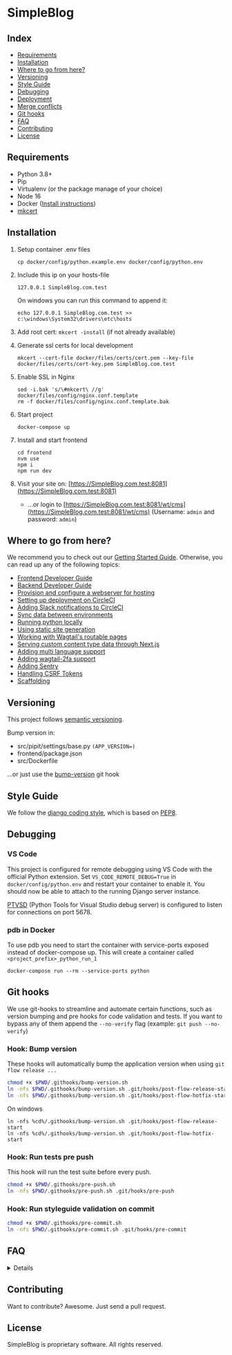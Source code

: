 # SimpleBlog


## Index

- [Requirements](#requirements)
- [Installation](#installation)
- [Where to go from here?](#where-to-get-from-here)
- [Versioning](#versioning)
- [Style Guide](#style-guide)
- [Debugging](#debugging)
- [Deployment](#deployment)
- [Merge conflicts](#merge-conflicts)
- [Git hooks](#git-hooks)
- [FAQ](#faq)
- [Contributing](#contributing)
- [License](#license)


## Requirements

- Python 3.8+
- Pip
- Virtualenv (or the package manage of your choice)
- Node 16
- Docker ([Install instructions](#how-do-i-install-docker-on-macoswindows))
- [mkcert](https://github.com/FiloSottile/mkcert)


## Installation

1. Setup container .env files

    ```
    cp docker/config/python.example.env docker/config/python.env
    ```

2. Include this ip on your hosts-file

    ```
    127.0.0.1 SimpleBlog.com.test
    ```

    On windows you can run this command to append it:

    ```
    echo 127.0.0.1 SimpleBlog.com.test >> c:\windows\System32\drivers\etc\hosts
    ```

3. Add root cert: `mkcert -install` (if not already available)

4. Generate ssl certs for local development
    ```
    mkcert --cert-file docker/files/certs/cert.pem --key-file docker/files/certs/cert-key.pem SimpleBlog.com.test
    ```

5. Enable SSL in Nginx
    ```
    sed -i.bak 's/\#mkcert\ //g' docker/files/config/nginx.conf.template
    rm -f docker/files/config/nginx.conf.template.bak
    ```

6. Start project

    ```
    docker-compose up
    ```

7. Install and start frontend
    ```
    cd frontend
    nvm use
    npm i
    npm run dev
    ```
8. Visit your site on: [https://SimpleBlog.com.test:8081](https://SimpleBlog.com.test:8081)
    - ...or login to [https://SimpleBlog.com.test:8081/wt/cms](https://SimpleBlog.com.test:8081/wt/cms) (Username: `admin` and password: `admin`)


## Where to go from here?

We recommend you to check out our [Getting Started Guide](https://github.com/Frojd/Wagtail-Pipit/blob/main/docs/getting-started-guide.md). Otherwise, you can read up any of the following topics:

- [Frontend Developer Guide](https://github.com/Frojd/Wagtail-Pipit/blob/main/docs/frontend-developer-guide.md)
- [Backend Developer Guide](https://github.com/Frojd/Wagtail-Pipit/blob/main/docs/backend-developer-guide.md)
- [Provision and configure a webserver for hosting](https://github.com/Frojd/Wagtail-Pipit/blob/main/docs/provisioning-servers-for-hosting.md)
- [Setting up deployment on CircleCI](https://github.com/Frojd/Wagtail-Pipit/blob/main/docs/setting-up-deployment-with-circleci.md)
- [Adding Slack notifications to CircleCI](https://github.com/Frojd/Wagtail-Pipit/blob/main/docs/adding-slack-notifications-to-circleci.md)
- [Sync data between environments](https://github.com/Frojd/Wagtail-Pipit/blob/main/docs/sync-data-between-environments.md)
- [Running python locally](https://github.com/Frojd/Wagtail-Pipit/blob/main/docs/running-python-locally.md)
- [Using static site generation](https://github.com/Frojd/Wagtail-Pipit/blob/main/docs/using-static-site-generation.md)
- [Working with Wagtail's routable pages](https://github.com/Frojd/Wagtail-Pipit/blob/main/docs/working-with-wagtails-routable-pages.md)
- [Serving custom content type data through Next.js](https://github.com/Frojd/Wagtail-Pipit/blob/main/docs/serving-custom-content-type-data-through-nextjs.md)
- [Adding multi language support](https://github.com/Frojd/Wagtail-Pipit/blob/main/docs/adding-multi-language-support.md)
- [Adding wagtail-2fa support](https://github.com/Frojd/Wagtail-Pipit/blob/main/docs/adding-wagtail-2fa-support.md)
- [Adding Sentry](https://github.com/Frojd/Wagtail-Pipit/blob/main/docs/adding-sentry.md)
- [Handling CSRF Tokens](https://github.com/Frojd/Wagtail-Pipit/blob/main/docs/handling-csrf-tokens.md)
- [Scaffolding](https://github.com/Frojd/Wagtail-Pipit/blob/main/docs/scaffolding.md)


## Versioning

This project follows [semantic versioning](https://semver.org/).

Bump version in:

- src/pipit/settings/base.py `(APP_VERSION=)`
- frontend/package.json
- src/Dockerfile

...or just use the [bump-version](#bump-version) git hook


## Style Guide

We follow the [django coding style](https://docs.djangoproject.com/en/dev/internals/contributing/writing-code/coding-style/), which is based on [PEP8](https://www.python.org/dev/peps/pep-0008).


## Debugging

### VS Code

This project is configured for remote debugging using VS Code with the official Python extension. Set `VS_CODE_REMOTE_DEBUG=True` in `docker/config/python.env` and restart your container to enable it.
You should now be able to attach to the running Django server instance.

[PTVSD](https://github.com/Microsoft/ptvsd) (Python Tools for Visual Studio debug server) is configured to listen for connections on port 5678.

### pdb in Docker

To use pdb you need to start the container with service-ports exposed instead of docker-compose up. This will create a container called `<project_prefix>_python_run_1`

```
docker-compose run --rm --service-ports python
```


## Git hooks

We use git-hooks to streamline and automate certain functions, such as version bumping and pre hooks for code validation and tests. If you want to bypass any of them append the `--no-verify` flag (example: `git push --no-verify`)

### Hook: Bump version

These hooks will automatically bump the application version when using `git flow release ...`

```bash
chmod +x $PWD/.githooks/bump-version.sh
ln -nfs $PWD/.githooks/bump-version.sh .git/hooks/post-flow-release-start
ln -nfs $PWD/.githooks/bump-version.sh .git/hooks/post-flow-hotfix-start
```

On windows

```
ln -nfs %cd%/.githooks/bump-version.sh .git/hooks/post-flow-release-start
ln -nfs %cd%/.githooks/bump-version.sh .git/hooks/post-flow-hotfix-start
```

### Hook: Run tests pre push

This hook will run the test suite before every push.

```bash
chmod +x $PWD/.githooks/pre-push.sh
ln -nfs $PWD/.githooks/pre-push.sh .git/hooks/pre-push
```

### Hook: Run styleguide validation on commit

```bash
chmod +x $PWD/.githooks/pre-commit.sh
ln -nfs $PWD/.githooks/pre-commit.sh .git/hooks/pre-commit
```


## FAQ

<details>

### How do I sync data from stage/prod?

You can rebuild your application with the latest data dump by running the following

```
./scripts/stage_to_local.sh
```

Note: This requires that you have ssh-key based access to the server.


### How do I install Docker on MacOS/Windows?

Read the instructions for [Mac OS](https://docs.docker.com/docker-for-mac/install/) or [Windows](https://docs.docker.com/docker-for-windows/install/) on docker.com.


### How do I run the test suite locally?

```
docker-compose run --rm python test
```


### How do I run custom manage.py commands?

To run manage.py commands in docker is pretty straightforward, instead of targetting you local machine you just target your `python` container.

- Example: Create migrations

```
docker-compose exec python ./manage.py makemigrations
```

- Example: Run migrations

```
docker-compose exec python ./manage.py migrate
```

We also have a manage.sh script to make running management commands easier.

```
./scripts/manage.sh makemigrations
```


### How do I add new python dependencies?

First update your requirements/base.txt, then rebuild your container:

```
docker-compose stop
docker-compose up --build
```


### How do I install the application on the web server?

This project includes a provision script that sets up anything necessary to run the application (install db, add nginx/uwsgi conf).

```
ansible-playbook provision.yml -i stages/<stage>.yml
```

</details>


## Contributing

Want to contribute? Awesome. Just send a pull request.


## License


SimpleBlog is proprietary software. All rights reserved.

